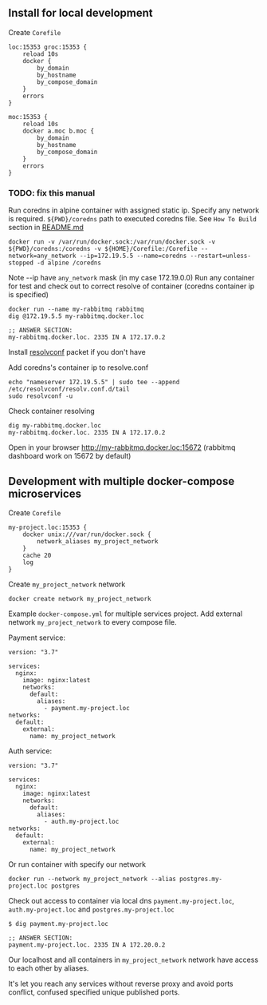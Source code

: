 Install for local development
---

Create `Corefile`
    
    loc:15353 groc:15353 {
        reload 10s
        docker {
            by_domain
            by_hostname
            by_compose_domain
        }
        errors
    }

    moc:15353 {
        reload 10s
        docker a.moc b.moc {
            by_domain
            by_hostname
            by_compose_domain
        }
        errors
    }

### TODO: fix this manual

Run coredns in alpine container with assigned static ip. Specify any network is required.
`${PWD}/coredns` path to executed coredns file. See `How To Build` section in [README.md](README.md)

    docker run -v /var/run/docker.sock:/var/run/docker.sock -v ${PWD}/coredns:/coredns -v ${HOME}/Corefile:/Corefile --network=any_network --ip=172.19.5.5 --name=coredns --restart=unless-stopped -d alpine /coredns 

Note --ip  have `any_network` mask (in my case 172.19.0.0)
Run any container for test and check out to correct resolve of container (coredns container ip is specified)
    
    docker run --name my-rabbitmq rabbitmq 
    dig @172.19.5.5 my-rabbitmq.docker.loc
    
    ;; ANSWER SECTION:
    my-rabbitmq.docker.loc. 2335 IN A 172.17.0.2

Install [resolvconf](https://en.wikipedia.org/wiki/Resolvconf) packet if you don't have

Add coredns's container ip to resolve.conf
    
    echo "nameserver 172.19.5.5" | sudo tee --append /etc/resolvconf/resolv.conf.d/tail
    sudo resolvconf -u

Check container resolving

    dig my-rabbitmq.docker.loc
    my-rabbitmq.docker.loc. 2335 IN A 172.17.0.2

Open in your browser http://my-rabbitmq.docker.loc:15672 (rabbitmq dashboard work on 15672 by default)

Development with multiple docker-compose microservices
----

Create `Corefile`

    my-project.loc:15353 {
        docker unix:///var/run/docker.sock {
            network_aliases my_project_network
        }
        cache 20
        log
    }

Create `my_project_network` network
 
    docker create network my_project_network

Example `docker-compose.yml` for multiple services project.
Add external network `my_project_network` to every compose file.

Payment service:

    version: "3.7"

    services:
      nginx:
        image: nginx:latest
        networks:
          default:
            aliases:
              - payment.my-project.loc
    networks:
      default:
        external:
          name: my_project_network

Auth service:

    version: "3.7"
    
    services:
      nginx:
        image: nginx:latest
        networks:
          default:
            aliases:
              - auth.my-project.loc
    networks:
      default:
        external:
          name: my_project_network

Or run container with specify our network  

    docker run --network my_project_network --alias postgres.my-project.loc postgres
       
Check out access to container via local dns `payment.my-project.loc`, `auth.my-project.loc` and `postgres.my-project.loc`

    $ dig payment.my-project.loc
    
    ;; ANSWER SECTION:
    payment.my-project.loc. 2335 IN A 172.20.0.2

Our localhost and all containers in `my_project_network` network have access to each other by aliases.

It's let you reach any services without reverse proxy and avoid ports conflict, confused specified unique published ports.
